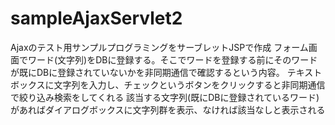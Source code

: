 # sampleAjaxServlet2
Ajaxのテスト用サンプルプログラミングをサーブレットJSPで作成
フォーム画面でワード(文字列)をDBに登録する。そこでワードを登録する前にそのワードが既にDBに登録されていないかを非同期通信で確認するという内容。
テキストボックスに文字列を入力し、チェックというボタンをクリックすると非同期通信で絞り込み検索をしてくれる
該当する文字列(既にDBに登録されているワード)があればダイアログボックスに文字列群を表示、なければ該当なしと表示される
